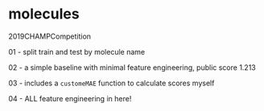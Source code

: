 # molecules
2019CHAMPCompetition

01 - split train and test by molecule name

02 - a simple baseline with minimal feature engineering, public score 1.213

03 - includes a `customeMAE` function to calculate scores myself

04 - ALL feature engineering in here!

